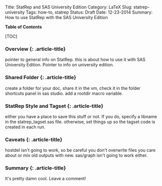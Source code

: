 Title: StatRep and SAS University Edition
Category: LaTeX
Slug: statrep-university
Tags: how-to, statrep
Status: Draft
Date: 12-23-2014
Summary: How to use StatRep with the SAS University Edition

**Table of Contents**

[TOC]

### Overview {: .article-title}

pointer to general info on StatRep. this is about how to use it with SAS University Edition. Pointer to info on university edition.

### Shared Folder {: .article-title}

create a folder for your doc, share it in the vm, check it in the folder shortcuts panel in sas studio. add a rootdir macro variable.

### StatRep Style and Tagset {: .article-title}

either you have a place to save this stuff or not. If you do, specify a libname in the statrep_tagset.sas file. otherwise, set things up so the tagset code is created in each run.

### Caveats {: .article-title}

hostdel isn't going to work, so be careful you don't overwrite files you care about or mix old outputs with new. sas/graph isn't going to work either.

### Summary {: .article-title}

It's pretty damn cool. Leave a comment!

